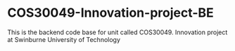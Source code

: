 # COS30049-Innovation-project-BE
This is the backend code base for unit called COS30049.  Innovation project at Swinburne University of Technology
